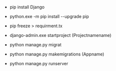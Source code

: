 

*  pip install Django
* python.exe -m pip install --upgrade pip
*   pip freeze > requirment.tx
*   django-admin.exe startproject (Projectnamename)
*    python manage.py migrat 
*   python manage.py makemigrations
(Appname)




* python manage.py runserver